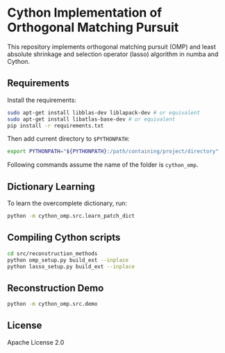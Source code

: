 # Cython Implementation of Orthogonal Matching Pursuit

This repository implements orthogonal matching pursuit (OMP) and least absolute shrinkage and selection operator (lasso) algorithm in numba and Cython.

## Requirements

Install the requirements:

```bash
sudo apt-get install libblas-dev liblapack-dev # or equivalent
sudo apt-get install libatlas-base-dev # or equivalent
pip install -r requirements.txt
```

Then add current directory to `$PYTHONPATH`:

```bash
export PYTHONPATH="${PYTHONPATH}:/path/containing/project/directory"
```

Following commands assume the name of the folder is `cython_omp`.

## Dictionary Learning

To learn the overcomplete dictionary, run:

```bash
python -m cython_omp.src.learn_patch_dict
```

## Compiling Cython scripts

```bash
cd src/reconstruction_methods
python omp_setup.py build_ext --inplace
python lasso_setup.py build_ext --inplace
```

## Reconstruction Demo

```bash
python -m cython_omp.src.demo
```

## License

Apache License 2.0
